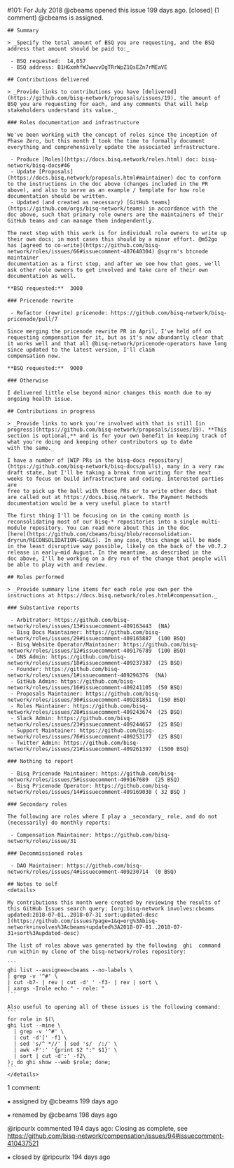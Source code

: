 #101: For July 2018
@cbeams opened this issue 199 days ago.  [closed] (1 comment)
@cbeams is assigned. 

    ## Summary
    
    > _Specify the total amount of BSQ you are requesting, and the BSQ address that amount should be paid to:_
    
     - BSQ requested:  14,057 
     - BSQ address: B1HGxmhfWJwwvvDgTRrWpZ1QsEZn7rMEaVE
    
    ## Contributions delivered
    
    > _Provide links to contributions you have [delivered](https://github.com/bisq-network/proposals/issues/19), the amount of BSQ you are requesting for each, and any comments that will help stakeholders understand its value._
    
    ### Roles documentation and infrastructure
    
    We've been working with the concept of roles since the inception of Phase Zero, but this month I took the time to formally document everything and comprehensively update the associated infrastructure.
    
     - Produce [Roles](https://docs.bisq.network/roles.html) doc: bisq-network/bisq-docs#46
     - Update [Proposals](https://docs.bisq.network/proposals.html#maintainer) doc to conform to the instructions in the doc above (changes included in the PR above), and also to serve as an example / template for how role documentation should be written.
     - Updated (and created as necessary) [GitHub teams](https://github.com/orgs/bisq-network/teams) in accordance with the doc above, such that primary role owners are the maintainers of their GitHub teams and can manage them independently.
    
    The next step with this work is for individual role owners to write up their own docs; in most cases this should by a minor effort. @m52go has [agreed to co-write](https://github.com/bisq-network/roles/issues/66#issuecomment-407640304) @sqrrm's btcnode maintainer 
    documentation as a first step, and after we see how that goes, we'll ask other role owners to get involved and take care of their own documentation as well.
    
    **BSQ requested:**  3000 
    
    ### Pricenode rewrite
    
     - Refactor (rewrite) pricenode: https://github.com/bisq-network/bisq-pricenode/pull/7
    
    Since merging the pricenode rewrite PR in April, I've held off on requesting compensation for it, but as it's now abundantly clear that it works well and that all @bisq-network/pricenode-operators have long since updated to the latest version, I'll claim 
    compensation now.
    
    **BSQ requested:**  9000 
    
    ### Otherwise
    
    I delivered little else beyond minor changes this month due to my ongoing health issue.
    
    ## Contributions in progress
    
    > _Provide links to work you're involved with that is still [in progress](https://github.com/bisq-network/proposals/issues/19). **This section is optional,** and is for your own benefit in keeping track of what you're doing and keeping other contributors up to date 
    with the same._
    
    I have a number of [WIP PRs in the bisq-docs repository](https://github.com/bisq-network/bisq-docs/pulls), many in a very raw draft state, but I'll be taking a break from writing for the next weeks to focus on build infrastructure and coding. Interested parties are 
    free to pick up the ball with those PRs or to write other docs that are called out at https://docs.bisq.network. The Payment Methods documentation would be a very useful place to start!
    
    The first thing I'll be focusing on in the coming month is reconsolidating most of our bisq-* repositories into a single multi-module repository. You can read more about this in the doc 
    [here](https://github.com/cbeams/bisq/blob/reconsolidation-dryrun/RECONSOLIDATION-GOALS). In any case, this change will be made in the least disruptive way possible, likely on the back of the v0.7.2 release in early–mid August. In the meantime, as described in the 
    doc above, I'll be working on a dry run of the change that people will be able to play with and review.
    
    ## Roles performed
    
    > _Provide summary line items for each role you own per the instructions at https://docs.bisq.network/roles.html#compensation._
    
    ### Substantive reports
    
     - Arbitrator: https://github.com/bisq-network/roles/issues/13#issuecomment-409163443  (NA) 
     - Bisq Docs Maintainer: https://github.com/bisq-network/roles/issues/29#issuecomment-409165887  (100 BSQ) 
     - Bisq Website Operator/Maintainer: https://github.com/bisq-network/roles/issues/12#issuecomment-409176789  (100 BSQ) 
     - DNS Admin: https://github.com/bisq-network/roles/issues/18#issuecomment-409237387  (25 BSQ) 
     - Founder: https://github.com/bisq-network/roles/issues/1#issuecomment-409296376  (NA) 
     - GitHub Admin: https://github.com/bisq-network/roles/issues/16#issuecomment-409241105  (50 BSQ) 
     - Proposals Maintainer: https://github.com/bisq-network/roles/issues/30#issuecomment-409281851  (150 BSQ) 
     - Roles Maintainer: https://github.com/bisq-network/roles/issues/28#issuecomment-409243674  (25 BSQ) 
     - Slack Admin: https://github.com/bisq-network/roles/issues/23#issuecomment-409244657  (25 BSQ) 
     - Support Maintainer: https://github.com/bisq-network/roles/issues/76#issuecomment-409253177  (25 BSQ) 
     - Twitter Admin: https://github.com/bisq-network/roles/issues/21#issuecomment-409261397  (1500 BSQ) 
    
    ### Nothing to report
    
     - Bisq Pricenode Maintainer: https://github.com/bisq-network/roles/issues/5#issuecomment-409167689  (25 BSQ) 
     - Bisq Pricenode Operator: https://github.com/bisq-network/roles/issues/14#issuecomment-409169038 ( 32 BSQ )
    
    ### Secondary roles
    
    The following are roles where I play a _secondary_ role, and do not (necessarily) do monthly reports:
    
     - Compensation Maintainer: https://github.com/bisq-network/roles/issue/31
    
    ### Decommissioned roles
    
     - DAO Maintainer: https://github.com/bisq-network/roles/issues/4#issuecomment-409230714  (0 BSQ) 
    
    ## Notes to self
    <details>
    
    My contributions this month were created by reviewing the results of this GitHub Issues search query: [org:bisq-network involves:cbeams updated:2018-07-01..2018-07-31 sort:updated-desc 
    ](https://github.com/issues?page=1&q=org%3Abisq-network+involves%3Acbeams+updated%3A2018-07-01..2018-07-31+sort%3Aupdated-desc)
    
    The list of roles above was generated by the following  ghi  command run within my clone of the bisq-network/roles repository:
    
    ```
    ghi list --assignee=cbeams --no-labels \
    | grep -v '^#' \
    | cut -b7- | rev | cut -d' ' -f3- | rev | sort \
    | xargs -Irole echo " - role: "
    ```
    
    Also useful to opening all of these issues is the following command:
    ```
    for role in $(\
    ghi list --mine \
      | grep -v '^#' \
      | cut -d'[' -f1 \
      | sed 's/^ *//' | sed 's/  /:/' \
      | awk -F':' '{print $2 ":" $1}' \
      | sort | cut -d':' -f2\
    ); do ghi show --web $role; done;
    ```
    </details>


1 comment:

⁕ assigned by @cbeams 199 days ago

⁕ renamed by @cbeams 198 days ago

@ripcurlx commented 194 days ago:
    Closing as complete, see https://github.com/bisq-network/compensation/issues/94#issuecomment-410437521


⁕ closed by @ripcurlx 194 days ago

